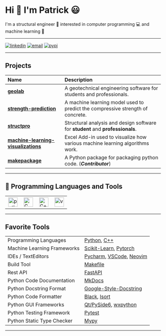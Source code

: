 # Hi :wave: I'm Patrick :smiley:

I'm a structural engineer :construction: interested in computer programming :computer: and machine learning :robot:

---

[![linkedin](https://img.shields.io/badge/-Linkedin-blue?style=flat-square&logo=linkedin)](https://www.linkedin.com/in/patrickboateng/)
[![email](https://img.shields.io/badge/-Email-red?style=flat-square&logo=gmail&logoColor=white)](mailto:boatengpato.pb@gmail.com)
[![pypi](https://img.shields.io/badge/PyPi-Pato546-blue?style=flat-square&logo=pypi&logoColor=white)](https://pypi.org/user/Pato546/)

---

## Projects

| Name                                                                                                    | Description                                                                    |
| :------------------------------------------------------------------------------------------------------ | :----------------------------------------------------------------------------- |
| [**geolab**](https://github.com/patrickboateng/geolab)                                                  | A geotechnical engineering software for students and professionals.            |
| [**strength-prediction**](https://github.com/patrickboateng/strength-prediction)                        | A machine learning model used to predict the compressive strength of concrete. |
| [**structpro**](https://github.com/patrickboateng/structpro)                                            | Structural analysis and design software for **student** and **professionals**. |
| [**machine-learning-visualizations**](https://github.com/patrickboateng/machine-learning-visualization) | Excel Add-in used to visualize how various machine learning algorithms work.   |
| [**makepackage**](https://github.com/patrickboateng/makepackage)                                        | A Python package for packaging python code. (_**Contributor**_)                |

---

## 🧰 Programming Languages and Tools

<table>
  <tr>
      <td>
        <img style="padding:2px" alt="python" width=30 src="https://cdn.jsdelivr.net/gh/devicons/devicon/icons/python/python-original.svg" />
      </td>
      <td>
        <img style="padding:2px" alt="C" width=30 src="https://cdn.jsdelivr.net/gh/devicons/devicon/icons/c/c-original.svg" />
      <td>
        <img style="padding:2px" alt="C++" width=30 src="https://cdn.jsdelivr.net/gh/devicons/devicon/icons/cplusplus/cplusplus-original.svg" />
      </td>
      </td>
      <td>
        <img style="padding:2px" alt="vs-code" width=30 src="https://cdn.jsdelivr.net/gh/devicons/devicon/icons/pytorch/pytorch-original.svg" />     
      </td>
    </tr>
</table>

---

## Favorite Tools

|                             |                                                                                                                       |
| :-------------------------- | :-------------------------------------------------------------------------------------------------------------------- |
| Programming Languages       | [Python](https://www.python.org/), [C++](https://www.isocpp.org)                                                      |
| Machine Learning Frameworks | [Scikit-Learn](https://scikit-learn.org/), [Pytorch](https://pytorch.org/)                                            |
| IDEs / TextEditors          | [Pycharm](https://www.jetbrains.com/pycharm/), [VSCode](https://code.visualstudio.com/), [Neovim](https://neovim.io/) |
| Build Tool                  | [Makefile](https://gnu.org/software/make)                                                                             |
| Rest API                    | [FastAPI](https://fastapi.tiangolo.com/)                                                                              |
| Python Code Documentation   | [MkDocs](https://www.mkdocs.org/getting-started/)                                                                     |
| Python Docstring Format     | [Google-Style-Docstring](https://google.github.io/styleguide/pyguide.html)                                            |
| Python Code Formatter       | [Black](https://black.readthedocs.io/en/stable/), [Isort](https://pycqa.github.io/isort)                              |
| Python GUI Frameworks       | [Qt/PySide6](https://wiki.qt.io/Qt_for_Python), [wxpython](https://wxpython.org)                                      |
| Python Testing Framework    | [Pytest](https://pytest.org)                                                                                          |
| Python Static Type Checker  | [Mypy](https://mypy-lang.org)                                                                                         |

---

<!--
  Themes Available
  ================
  dark, radical, merko, gruvbox, tokyonight, onedark, cobalt, synthwave, highcontrast, dracula
-->
